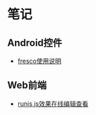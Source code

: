 # 笔记
## Android控件
* [fresco使用说明](http://fresco-cn.org/docs/index.html#_)

## Web前端
* [runjs,js效果在线编辑查看](http://runjs.cn)

